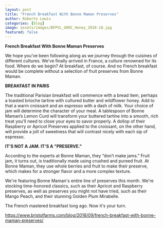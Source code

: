 ```yaml
---
layout: post
title: "French Breakfast With Bonne Maman Preserves"
author: Roberto Lewis
categories: [blog]
image: assets/images/BFPVL_GROC_Honey_2018-18.jpg
featured: false
---
```


**French Breakfast With Bonne Maman Preserves**

We hope you’ve been following along as we journey through the cuisines of different cultures. We’ve finally arrived in France, a culture renowned for its food. Where do we begin? At breakfast, of course. And no French breakfast would be complete without a selection of fruit preserves from Bonne Maman.

**BREAKFAST IN PARIS**

The traditional Parisian breakfast will commence with a bread item, perhaps a toasted brioche tartine with cultured butter and wildflower honey. Add to that a warm croissant and an espresso with a dash of milk. Your choice of jam will determine the character of your meal. A tablespoon of Bonne Maman’s Lemon Curd will transform your buttered tartine into a smooth, rich treat you’ll need to close your eyes to savor properly. A dollop of their Raspberry or Apricot Preserves applied to the croissant, on the other hand, will provide a jolt of sweetness that will contrast nicely with each sip of espresso.

**IT'S NOT A JAM. IT'S A "PRESERVE."**

According to the experts at Bonne Maman, they “don’t make jams.” Fruit jam, it turns out, is traditionally made using crushed and pureed fruit. At Bonne Maman, they use whole berries and fruit to make their preserve, which makes for a stronger flavor and a more complex texture.

We're featuring Bonne Maman's entire line of preserves this month. We're stocking time-honored classics, such as their Apricot and Raspberry preserves, as well as preserves you might not have tried, such as their Mango Peach, and their stunning Golden Plum Mirabelle.

The French mastered breakfast long ago.  Now it's your turn.

https://www.bristolfarms.com/blog/2018/09/french-breakfast-with-bonne-maman-preserves/
